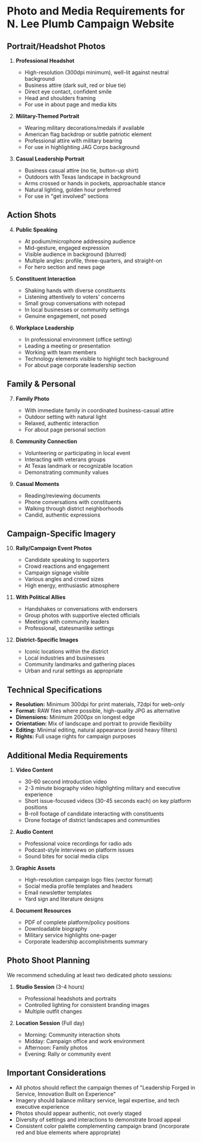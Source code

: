 # Photo and Media Requirements for N. Lee Plumb Campaign Website

## Portrait/Headshot Photos

1. **Professional Headshot**
   - High-resolution (300dpi minimum), well-lit against neutral background
   - Business attire (dark suit, red or blue tie)
   - Direct eye contact, confident smile
   - Head and shoulders framing
   - For use in about page and media kits

2. **Military-Themed Portrait**
   - Wearing military decorations/medals if available
   - American flag backdrop or subtle patriotic element
   - Professional attire with military bearing
   - For use in highlighting JAG Corps background

3. **Casual Leadership Portrait**
   - Business casual attire (no tie, button-up shirt)
   - Outdoors with Texas landscape in background
   - Arms crossed or hands in pockets, approachable stance
   - Natural lighting, golden hour preferred
   - For use in "get involved" sections

## Action Shots

4. **Public Speaking**
   - At podium/microphone addressing audience
   - Mid-gesture, engaged expression
   - Visible audience in background (blurred)
   - Multiple angles: profile, three-quarters, and straight-on
   - For hero section and news page

5. **Constituent Interaction**
   - Shaking hands with diverse constituents
   - Listening attentively to voters' concerns
   - Small group conversations with notepad
   - In local businesses or community settings
   - Genuine engagement, not posed

6. **Workplace Leadership**
   - In professional environment (office setting)
   - Leading a meeting or presentation
   - Working with team members
   - Technology elements visible to highlight tech background
   - For about page corporate leadership section

## Family & Personal

7. **Family Photo**
   - With immediate family in coordinated business-casual attire
   - Outdoor setting with natural light
   - Relaxed, authentic interaction
   - For about page personal section

8. **Community Connection**
   - Volunteering or participating in local event
   - Interacting with veterans groups
   - At Texas landmark or recognizable location
   - Demonstrating community values

9. **Casual Moments**
   - Reading/reviewing documents
   - Phone conversations with constituents
   - Walking through district neighborhoods
   - Candid, authentic expressions

## Campaign-Specific Imagery

10. **Rally/Campaign Event Photos**
    - Candidate speaking to supporters
    - Crowd reactions and engagement
    - Campaign signage visible
    - Various angles and crowd sizes
    - High energy, enthusiastic atmosphere

11. **With Political Allies**
    - Handshakes or conversations with endorsers
    - Group photos with supportive elected officials
    - Meetings with community leaders
    - Professional, statesmanlike settings

12. **District-Specific Images**
    - Iconic locations within the district
    - Local industries and businesses
    - Community landmarks and gathering places
    - Urban and rural settings as appropriate

## Technical Specifications

- **Resolution:** Minimum 300dpi for print materials, 72dpi for web-only
- **Format:** RAW files where possible, high-quality JPG as alternative
- **Dimensions:** Minimum 2000px on longest edge
- **Orientation:** Mix of landscape and portrait to provide flexibility
- **Editing:** Minimal editing, natural appearance (avoid heavy filters)
- **Rights:** Full usage rights for campaign purposes

## Additional Media Requirements

1. **Video Content**
   - 30-60 second introduction video
   - 2-3 minute biography video highlighting military and executive experience
   - Short issue-focused videos (30-45 seconds each) on key platform positions
   - B-roll footage of candidate interacting with constituents
   - Drone footage of district landscapes and communities

2. **Audio Content**
   - Professional voice recordings for radio ads
   - Podcast-style interviews on platform issues
   - Sound bites for social media clips

3. **Graphic Assets**
   - High-resolution campaign logo files (vector format)
   - Social media profile templates and headers
   - Email newsletter templates
   - Yard sign and literature designs

4. **Document Resources**
   - PDF of complete platform/policy positions
   - Downloadable biography
   - Military service highlights one-pager
   - Corporate leadership accomplishments summary

## Photo Shoot Planning

We recommend scheduling at least two dedicated photo sessions:

1. **Studio Session** (3-4 hours)
   - Professional headshots and portraits
   - Controlled lighting for consistent branding images
   - Multiple outfit changes

2. **Location Session** (Full day)
   - Morning: Community interaction shots
   - Midday: Campaign office and work environment
   - Afternoon: Family photos
   - Evening: Rally or community event

## Important Considerations

- All photos should reflect the campaign themes of "Leadership Forged in Service, Innovation Built on Experience"
- Imagery should balance military service, legal expertise, and tech executive experience
- Photos should appear authentic, not overly staged
- Diversity of settings and interactions to demonstrate broad appeal
- Consistent color palette complementing campaign brand (incorporate red and blue elements where appropriate) 